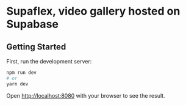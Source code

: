 # Supaflex, video gallery hosted on Supabase

## Getting Started

First, run the development server:

```bash
npm run dev
# or
yarn dev
```

Open [http://localhost:8080](http://localhost:3000) with your browser to see the result.